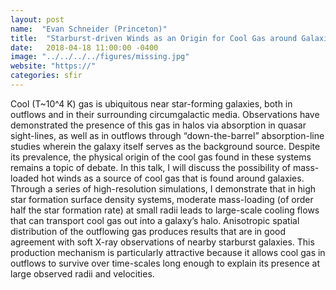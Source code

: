 ```yaml
---
layout: post
name:  "Evan Schneider (Princeton)"
title:  "Starburst-driven Winds as an Origin for Cool Gas around Galaxies"
date:   2018-04-18 11:00:00 -0400
image: "../../../../figures/missing.jpg"
website: "https://"
categories: sfir
---
```


Cool (T~10^4 K) gas is ubiquitous near star-forming galaxies, both in 
outflows and in their surrounding circumgalactic media. Observations 
have demonstrated the presence of this gas in halos via absorption in 
quasar sight-lines, as well as in outflows through “down-the-barrel” 
absorption-line studies wherein the galaxy itself serves as the 
background source. Despite its prevalence, the physical origin of the 
cool gas found in these systems remains a topic of debate. In this 
talk, I will discuss the possibility of mass-loaded hot winds as a 
source of cool gas that is found around galaxies. Through a series of 
high-resolution simulations, I demonstrate that in high star formation 
surface density systems, moderate mass-loading (of order half the star 
formation rate) at small radii leads to large-scale cooling flows that 
can transport cool gas out into a galaxy’s halo. Anisotropic spatial 
distribution of the outflowing gas produces results that are in good 
agreement with soft X-ray observations of nearby starburst galaxies. 
This production mechanism is particularly attractive because it allows 
cool gas in outflows to survive over time-scales long enough to explain 
its presence at large observed radii and velocities.
